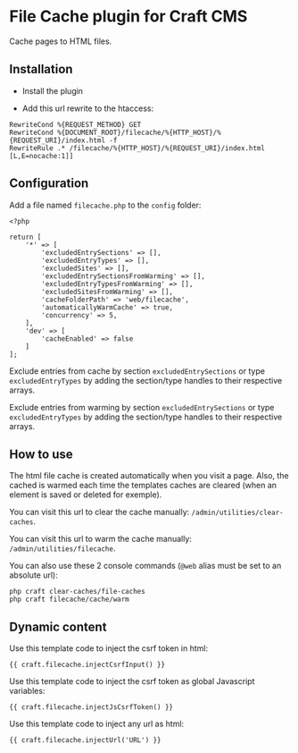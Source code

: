 # File Cache plugin for Craft CMS

Cache pages to HTML files.

## Installation

- Install the plugin

- Add this url rewrite to the htaccess:

```
RewriteCond %{REQUEST_METHOD} GET
RewriteCond %{DOCUMENT_ROOT}/filecache/%{HTTP_HOST}/%{REQUEST_URI}/index.html -f
RewriteRule .* /filecache/%{HTTP_HOST}/%{REQUEST_URI}/index.html [L,E=nocache:1]]
```

## Configuration

Add a file named `filecache.php` to the `config` folder:

```
<?php

return [
	'*' => [
		'excludedEntrySections' => [],
		'excludedEntryTypes' => [],
		'excludedSites' => [],
		'excludedEntrySectionsFromWarming' => [],
		'excludedEntryTypesFromWarming' => [],
		'excludedSitesFromWarming' => [],
		'cacheFolderPath' => 'web/filecache',
		'automaticallyWarmCache' => true,
		'concurrency' => 5,
	],
	'dev' => [
		'cacheEnabled' => false
	]
];

```

Exclude entries from cache by section `excludedEntrySections` or type `excludedEntryTypes` by adding the section/type handles to their respective arrays.

Exclude entries from warming by section `excludedEntrySections` or type `excludedEntryTypes` by adding the section/type handles to their respective arrays.

## How to use

The html file cache is created automatically when you visit a page. Also, the cached is warmed each time the templates caches are cleared (when an element is saved or deleted for exemple). 

You can visit this url to clear the cache manually: `/admin/utilities/clear-caches`.

You can visit this url to warm the cache manually: `/admin/utilities/filecache`.

You can also use these 2 console commands (`@web` alias must be set to an absolute url):
```
php craft clear-caches/file-caches
php craft filecache/cache/warm
```

## Dynamic content

Use this template code to inject the csrf token in html:

```
{{ craft.filecache.injectCsrfInput() }}
```

Use this template code to inject the csrf token as global Javascript variables:

```
{{ craft.filecache.injectJsCsrfToken() }}
```

Use this template code to inject any url as html:

```
{{ craft.filecache.injectUrl('URL') }}
```
